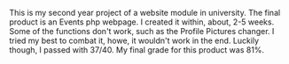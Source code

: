 This is my second year project of a website module in university. The final product is an Events php webpage. I created it within, about, 2-5 weeks. Some of the functions don't work, such as the Profile Pictures changer. I tried my best to combat it, howe, it wouldn't work in the end. Luckily though, I passed with 37/40. My final grade for this product was 81%. 
